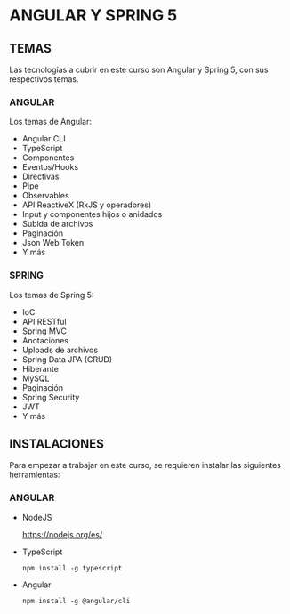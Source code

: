# ANGULAR Y SPRING 5

## TEMAS

Las tecnologías a cubrir en este curso son Angular y Spring 5, con sus respectivos temas.

### ANGULAR

Los temas de Angular:

* Angular CLI
* TypeScript
* Componentes
* Eventos/Hooks
* Directivas
* Pipe
* Observables
* API ReactiveX (RxJS y operadores)
* Input y componentes hijos o anidados
* Subida de archivos
* Paginación
* Json Web Token
* Y más

### SPRING

Los temas de Spring 5:

* IoC
* API RESTful
* Spring MVC
* Anotaciones
* Uploads de archivos
* Spring Data JPA (CRUD)
* Hiberante
* MySQL
* Paginación
* Spring Security
* JWT
* Y más

## INSTALACIONES

Para empezar a trabajar en este curso, se requieren instalar las siguientes herramientas:

### ANGULAR

* NodeJS

    https://nodejs.org/es/

* TypeScript

    `npm install -g typescript`

* Angular

    `npm install -g @angular/cli`